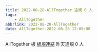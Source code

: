 ```yaml
---
title: 2022-08-28-AllTogether 違規 0 人
tags:
    - AllTogether
abbrlink: 2022-08-28-AllTogether
date: AllTogether-2022-08-28 12:00:00
---
```

AllTogether 板 [板規連結](https://www.ptt.cc/bbs/AllTogether/M.1643211430.A.5FB.html)
昨天違規 0 人
